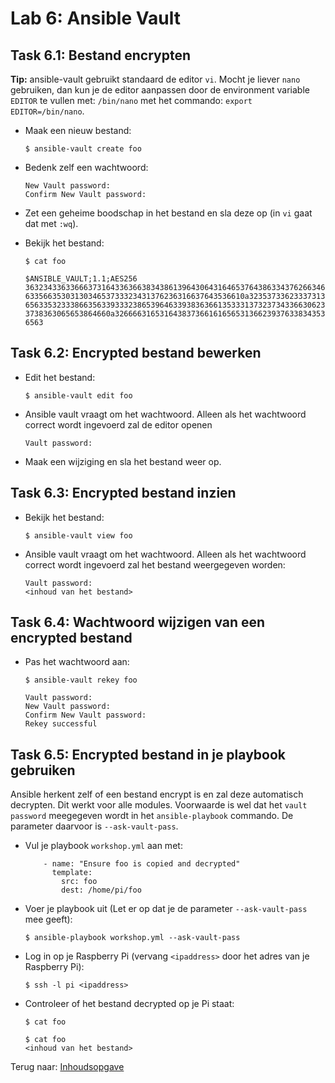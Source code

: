 # Lab 6: Ansible Vault


## Task 6.1: Bestand encrypten

**Tip:** ansible-vault gebruikt standaard de editor ``vi``. Mocht je liever ``nano`` gebruiken, dan kun je de editor aanpassen door de environment variable ``EDITOR`` te vullen met: ``/bin/nano`` met het commando: ``export EDITOR=/bin/nano``.

* Maak een nieuw bestand:

  ``$ ansible-vault create foo``

* Bedenk zelf een wachtwoord:

  ```
  New Vault password:
  Confirm New Vault password:
  ```

* Zet een geheime boodschap in het bestand en sla deze op (in ``vi`` gaat dat met ``:wq``).
* Bekijk het bestand:

  ``$ cat foo``
  
  ```
  $ANSIBLE_VAULT;1.1;AES256
  36323433633666373164336366383438613964306431646537643863343762663465376265326337
  6335663530313034653733323431376236316637643536610a323537336233373139363538383438
  65633532333866356339333238653964633938363661353331373237343366306239313632623935
  3738363065653864660a326666316531643837366161656531366239376338343534336230613832
  6563
  ```

## Task 6.2: Encrypted bestand bewerken

* Edit het bestand:

  ``$ ansible-vault edit foo``

* Ansible vault vraagt om het wachtwoord. Alleen als het wachtwoord correct wordt ingevoerd zal de editor openen

  ```
  Vault password:
  ```

* Maak een wijziging en sla het bestand weer op.


## Task 6.3: Encrypted bestand inzien

* Bekijk het bestand:

  ``$ ansible-vault view foo``

* Ansible vault vraagt om het wachtwoord. Alleen als het wachtwoord correct wordt ingevoerd zal het bestand weergegeven worden:

  ```
  Vault password:
  <inhoud van het bestand>
  ```

## Task 6.4: Wachtwoord wijzigen van een encrypted bestand

* Pas het wachtwoord aan:

  ``$ ansible-vault rekey foo``
  
   ```
   Vault password:
   New Vault password:
   Confirm New Vault password:
   Rekey successful
   ```

## Task 6.5: Encrypted bestand in je playbook gebruiken

Ansible herkent zelf of een bestand encrypt is en zal deze automatisch decrypten. Dit werkt voor alle modules. Voorwaarde is wel dat het ``vault password`` meegegeven wordt in het ``ansible-playbook`` commando. De parameter daarvoor is ``--ask-vault-pass``.

* Vul je playbook ``workshop.yml`` aan met:

  ```
      - name: "Ensure foo is copied and decrypted"
        template:
          src: foo
          dest: /home/pi/foo 
  ```

* Voer je playbook uit (Let er op dat je de parameter ``--ask-vault-pass`` mee geeft):

  ``$ ansible-playbook workshop.yml --ask-vault-pass``

* Log in op je Raspberry Pi (vervang ``<ipaddress>`` door het adres van je Raspberry Pi):

  ``$ ssh -l pi <ipaddress>``

* Controleer of het bestand decrypted op je Pi staat:

  ``$ cat foo``
  
  ```
  $ cat foo 
  <inhoud van het bestand>
  ```


Terug naar: [Inhoudsopgave](/README.md)
